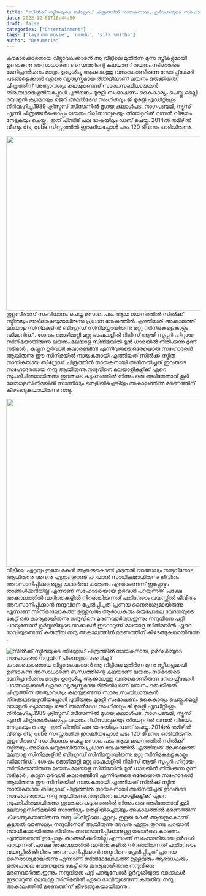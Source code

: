 ```yaml
---
title: "സിൽക്ക് സ്മിതയുടെ ബിഗ്രേഡ് ചിത്രത്തിൽ നായകനായ, ഉർവശിയുടെ സഹോദരൻ നന്ദുവിന് പിന്നെന്തുസംഭവിച്ചു ?"
date: 2022-12-01T16:44:50
draft: false
categories: ["Entertainment"]
tags: ['layanam movie', 'nandu', 'silk smitha']
author: "Beaumaris"
---
```


കൗമാരക്കാരനായ വീട്ടുവേലക്കാരൻ ആ വീട്ടിലെ മുതിർന്ന മൂന്നു സ്ത്രീകളുമായി ഉണ്ടാകുന്ന അസാധാരണ ബന്ധത്തിന്റെ കഥയാണ് ലയനം.നടിമാരുടെ മേനിപ്രദർശനം മാത്രം ഉദ്ദേശിച്ചു ആക്കാലത്തു വന്നുകൊണ്ടിരുന്ന സോഫ്റ്റ്‌കോർ പടങ്ങളെക്കാൾ വളരെ വ്യത്യസ്തമായ രീതിയിലാണ് ലയനം ഒരുക്കിയത്. ചിത്രത്തിന് അത്യാവശ്യം കഥയുണ്ടെന്ന് സാരം.സംവിധായകൻ തിരക്കഥയെഴുതിയപ്പോൾ പുതിയങ്കം മുരളി സംഭാഷണം കൈകാര്യം ചെയ്തു.മെല്ലി ദയാളൻ ക്യാമറയും ജെറി അമൽദേവ് സംഗീതവും ജി മുരളി എഡിറ്റിംഗും നിർവഹിച്ചു.1989 ക്രിസ്മസ് സീസണിൽ മൃഗയ,കലാൾപട, നാഗപഞ്ചമി, ന്യൂസ്‌ എന്നീ ചിത്രങ്ങൾക്കൊപ്പം ലയനം റിലീസാവുകയും തിയേറ്ററിൽ വമ്പൻ വിജയം നേടുകയും ചെയ്തു . ഇത് പിന്നീട് പല ഭാഷയിലും ഡബ് ചെയ്തു. 2014ൽ തമിഴിൽ വീണ്ടും dts, qube സിസ്റ്റത്തിൽ ഇറക്കിയപ്പോൾ പടം 120 ദിവസം ഓടിയിരുന്നു.

<img class="wp-image-364638 aligncenter" src="https://cdn.boolokam.com/articles/2022/12/cscww-300x169.jpg" alt="" width="809" height="456" />തുളസീദാസ് സംവിധാനം ചെയ്ത മസാല പടം ആയ ലയനത്തിൽ സിൽക്ക് സ്മിതയും അഭിലാഷയുമായിരുന്നു പ്രധാന വേഷത്തിൽ എത്തിയത് അക്കാലത്ത് മലയാള സിനിമകളിൽ ബിഗ്രേഡ് സിനിമയ്ക്കായിരുന്നു മറ്റു സിനിമകളെകാളും ഡിമാൻഡ് . ശേഷം മൊഴിമാറ്റി മറ്റു ഭാഷകളിൽ റിലീസ് ആയി സൂപ്പർ ഹിറ്റായ സിനിമയായിരുന്നു ലയനം.മലയാള സിനിമയിൽ മുൻ ധാരയിൽ നിൽക്കുന്ന മൂന്ന് നടിമാർ , കല്പന ഉർവശി കലാരഞ്ജിനി എന്നിവരുടെ ഒരേയൊരു സഹോദരൻ ആയിരുന്നു ഈ സിനിമയിൽ നായകനായി എത്തിയത് സിൽക്ക് സ്മിത നായികയായ ബിഗ്രേഡ് ചിത്രത്തിൽ നായകനായി അഭിനയിച്ചത് ഇവരുടെ സഹോദരനായ നന്ദു ആയിരുന്നു.നന്ദുവിനെ മലയാളികള്ക്ക് ഏറെ സുപരിചിതമായിരുന്നു ഇവരുടെ കുടുംബത്തിൽ നിന്നും ഒരു അഭിനേതാവ് കൂടി മലയാളസിനിമയിൽ സാന്നിധ്യം തെളിയിച്ചെങ്കിലും അകാലത്തിൽ മരണത്തിന് കീഴടങ്ങുകയായിരുന്നു നന്ദു.

<img class="wp-image-364637 aligncenter" src="https://cdn.boolokam.com/articles/2022/12/wfwff-300x225.webp" alt="" width="584" height="438" />വീട്ടിലെ ഏറ്റവും ഇളയ മകൻ ആയതുകൊണ്ട് കൂടുതൽ വാത്സല്യം നന്ദുവിനോട് ആയിരുന്നു അവനു എന്തും തുറന്നു പറയാൻ സാധിക്കുമായിരുന്നു ജീവിതം അവസാനിപ്പിക്കാനുള്ള യഥാർത്ഥ കാരണം എന്താണെന്ന് ഇപ്പോഴും താങ്ങൾക്കറിയില്ല എന്നാണ് സഹോദരിയായ ഉർവശി പറയുന്നത് .പക്ഷേ അക്കാലത്തിൽ വാർത്തകളിൽ നിറഞ്ഞിരുന്നത് പതിനേഴാം വയസ്സിൽ ജീവിതം അവസാനിപ്പിക്കാൻ നന്ദുവിനെ പ്രേരിപ്പിച്ചത് പ്രണയ നൈരാശ്യമായിരുന്നു എന്നാണ് സിനിമാലോകത്ത് ഉള്ളവരും ആരാധകരും ഒരുപോലെ വേദനയുടെ കേട്ട് ഒരു കാര്യമായിരുന്നു നന്ദുവിനെ മരണവാർത്ത.ഇന്നും നന്ദുവിനെ പറ്റി പറയുമ്പോൾ ഉർവ്വശിയുടെ വാക്കുകൾ ഇടറാറുണ്ട് മലയാള സിനിമയിൽ ഏറെ ഭാവിയുണ്ടെന്ന് കരുതിയ നന്ദു അകാലത്തിൽ മരണത്തിന് കീഴടങ്ങുകയായിരുന്നു .


![സിൽക്ക് സ്മിതയുടെ ബിഗ്രേഡ് ചിത്രത്തിൽ നായകനായ, ഉർവശിയുടെ സഹോദരൻ നന്ദുവിന് പിന്നെന്തുസംഭവിച്ചു ?](https://cdn.boolokam.com/articles/2022/12/cscww-300x169.jpg)കൗമാരക്കാരനായ വീട്ടുവേലക്കാരൻ ആ വീട്ടിലെ മുതിർന്ന മൂന്നു സ്ത്രീകളുമായി ഉണ്ടാകുന്ന അസാധാരണ ബന്ധത്തിന്റെ കഥയാണ് ലയനം.നടിമാരുടെ മേനിപ്രദർശനം മാത്രം ഉദ്ദേശിച്ചു ആക്കാലത്തു വന്നുകൊണ്ടിരുന്ന സോഫ്റ്റ്‌കോർ പടങ്ങളെക്കാൾ വളരെ വ്യത്യസ്തമായ രീതിയിലാണ് ലയനം ഒരുക്കിയത്. ചിത്രത്തിന് അത്യാവശ്യം കഥയുണ്ടെന്ന് സാരം.സംവിധായകൻ തിരക്കഥയെഴുതിയപ്പോൾ പുതിയങ്കം മുരളി സംഭാഷണം കൈകാര്യം ചെയ്തു.മെല്ലി ദയാളൻ ക്യാമറയും ജെറി അമൽദേവ് സംഗീതവും ജി മുരളി എഡിറ്റിംഗും നിർവഹിച്ചു.1989 ക്രിസ്മസ് സീസണിൽ മൃഗയ,കലാൾപട, നാഗപഞ്ചമി, ന്യൂസ്‌ എന്നീ ചിത്രങ്ങൾക്കൊപ്പം ലയനം റിലീസാവുകയും തിയേറ്ററിൽ വമ്പൻ വിജയം നേടുകയും ചെയ്തു . ഇത് പിന്നീട് പല ഭാഷയിലും ഡബ് ചെയ്തു. 2014ൽ തമിഴിൽ വീണ്ടും dts, qube സിസ്റ്റത്തിൽ ഇറക്കിയപ്പോൾ പടം 120 ദിവസം ഓടിയിരുന്നു. തുളസീദാസ് സംവിധാനം ചെയ്ത മസാല പടം ആയ ലയനത്തിൽ സിൽക്ക് സ്മിതയും അഭിലാഷയുമായിരുന്നു പ്രധാന വേഷത്തിൽ എത്തിയത് അക്കാലത്ത് മലയാള സിനിമകളിൽ ബിഗ്രേഡ് സിനിമയ്ക്കായിരുന്നു മറ്റു സിനിമകളെകാളും ഡിമാൻഡ് . ശേഷം മൊഴിമാറ്റി മറ്റു ഭാഷകളിൽ റിലീസ് ആയി സൂപ്പർ ഹിറ്റായ സിനിമയായിരുന്നു ലയനം.മലയാള സിനിമയിൽ മുൻ ധാരയിൽ നിൽക്കുന്ന മൂന്ന് നടിമാർ , കല്പന ഉർവശി കലാരഞ്ജിനി എന്നിവരുടെ ഒരേയൊരു സഹോദരൻ ആയിരുന്നു ഈ സിനിമയിൽ നായകനായി എത്തിയത് സിൽക്ക് സ്മിത നായികയായ ബിഗ്രേഡ് ചിത്രത്തിൽ നായകനായി അഭിനയിച്ചത് ഇവരുടെ സഹോദരനായ നന്ദു ആയിരുന്നു.നന്ദുവിനെ മലയാളികള്ക്ക് ഏറെ സുപരിചിതമായിരുന്നു ഇവരുടെ കുടുംബത്തിൽ നിന്നും ഒരു അഭിനേതാവ് കൂടി മലയാളസിനിമയിൽ സാന്നിധ്യം തെളിയിച്ചെങ്കിലും അകാലത്തിൽ മരണത്തിന് കീഴടങ്ങുകയായിരുന്നു നന്ദു. ![](https://cdn.boolokam.com/articles/2022/12/wfwff-300x225.webp)വീട്ടിലെ ഏറ്റവും ഇളയ മകൻ ആയതുകൊണ്ട് കൂടുതൽ വാത്സല്യം നന്ദുവിനോട് ആയിരുന്നു അവനു എന്തും തുറന്നു പറയാൻ സാധിക്കുമായിരുന്നു ജീവിതം അവസാനിപ്പിക്കാനുള്ള യഥാർത്ഥ കാരണം എന്താണെന്ന് ഇപ്പോഴും താങ്ങൾക്കറിയില്ല എന്നാണ് സഹോദരിയായ ഉർവശി പറയുന്നത് .പക്ഷേ അക്കാലത്തിൽ വാർത്തകളിൽ നിറഞ്ഞിരുന്നത് പതിനേഴാം വയസ്സിൽ ജീവിതം അവസാനിപ്പിക്കാൻ നന്ദുവിനെ പ്രേരിപ്പിച്ചത് പ്രണയ നൈരാശ്യമായിരുന്നു എന്നാണ് സിനിമാലോകത്ത് ഉള്ളവരും ആരാധകരും ഒരുപോലെ വേദനയുടെ കേട്ട് ഒരു കാര്യമായിരുന്നു നന്ദുവിനെ മരണവാർത്ത.ഇന്നും നന്ദുവിനെ പറ്റി പറയുമ്പോൾ ഉർവ്വശിയുടെ വാക്കുകൾ ഇടറാറുണ്ട് മലയാള സിനിമയിൽ ഏറെ ഭാവിയുണ്ടെന്ന് കരുതിയ നന്ദു അകാലത്തിൽ മരണത്തിന് കീഴടങ്ങുകയായിരുന്നു .

